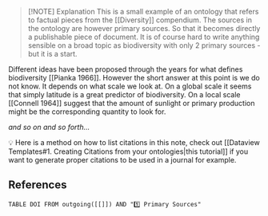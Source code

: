 
> [!NOTE] Explanation
> This is a small example of an ontology that refers to factual pieces from the [[Diversity]] compendium. The sources in the ontology are however primary sources. So that it becomes directly a publishable piece of document. 
> It is of course hard to write anything sensible on a broad topic as biodiversity with only 2 primary sources - but it is a start. 


Different ideas have been proposed through the years for what defines biodiversity [[Pianka 1966]]. However the short answer at this point is we do not know. It depends on what scale we look at. On a global scale it seems that simply latitude is a great predictor of biodiversity. On a local scale [[Connell 1964]] suggest that the amount of sunlight or primary production might be the corresponding quantity to look for. 

*and so on and so forth...*


💡 Here is a method on how to list citations in this note, check out [[Dataview Templates#1. Creating Citations from your ontologies|this tutorial]] if you want to generate proper citations to be used in a journal for example. 

## References

```dataview
TABLE DOI FROM outgoing([[]]) AND "1️⃣ Primary Sources"
```